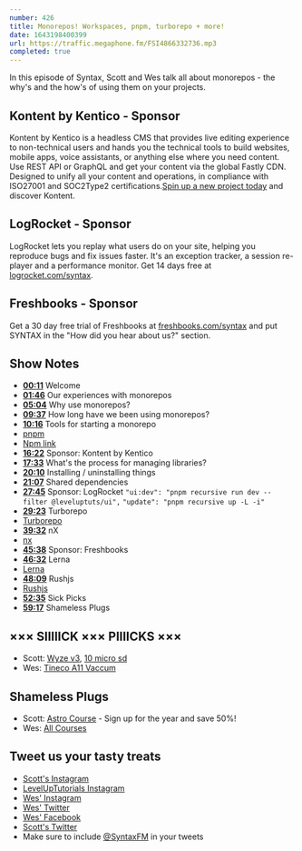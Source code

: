 ```yaml
---
number: 426
title: Monorepos! Workspaces, pnpm, turborepo + more!
date: 1643198400399
url: https://traffic.megaphone.fm/FSI4866332736.mp3
completed: true
---
```


In this episode of Syntax, Scott and Wes talk all about monorepos - the why's and the how's of using them on your projects.

## Kontent by Kentico - Sponsor

Kontent by Kentico is a headless CMS that provides live editing experience to non-technical users and hands you the technical tools to build websites, mobile apps, voice assistants, or anything else where you need content. Use REST API or GraphQL and get your content via the global Fastly CDN. Designed to unify all your content and operations, in compliance with ISO27001 and SOC2Type2 certifications.[Spin up a new project today](kontent.ai/syntax) and discover Kontent.

## LogRocket - Sponsor

LogRocket lets you replay what users do on your site, helping you reproduce bugs and fix issues faster. It's an exception tracker, a session re-player and a performance monitor. Get 14 days free at [logrocket.com/syntax](https://logrocket.com/syntax).

## Freshbooks - Sponsor

Get a 30 day free trial of Freshbooks at [freshbooks.com/syntax](https://freshbooks.com/syntax) and put SYNTAX in the "How did you hear about us?" section.

## Show Notes

* **[00:11](#t=00:11)** Welcome
* **[01:46](#t=01:46)** Our experiences with monorepos
* **[05:04](#t=05:04)** Why use monorepos?
* **[09:37](#t=09:37)** How long have we been using monorepos?
* **[10:16](#t=10:16)** Tools for starting a monorepo
* [pnpm](https://pnpm.io)
* [Npm link](https://docs.npmjs.com/cli/v6/commands/npm-link)
* **[16:22](#t=16:22)** Sponsor: Kontent by Kentico
* **[17:33](#t=17:33)** What's the process for managing libraries?
* **[20:10](#t=20:10)** Installing / uninstalling things
* **[21:07](#t=21:07)** Shared dependencies
* **[27:45](#t=27:45)** Sponsor: LogRocket
`"ui:dev": "pnpm recursive run dev --filter @leveluptuts/ui",`
`"update": "pnpm recursive up -L -i"`
* **[29:23](#t=29:23)** Turborepo
* [Turborepo](https://turborepo.org)
* **[39:32](#t=39:32)** nX
* [nx](https://nx.dev)
* **[45:38](#t=45:38)** Sponsor: Freshbooks
* **[46:32](#t=46:32)** Lerna
* [Lerna](https://lerna.js.org)
* **[48:09](#t=48:09)** Rushjs
* [Rushjs](https://rushjs.io)
* **[52:35](#t=52:35)** Sick Picks
* **[59:17](#t=59:17)** Shameless Plugs

## ××× SIIIIICK ××× PIIIICKS ×××

* Scott: [Wyze v3](https://amzn.to/3A75kZ2), [10 micro sd](https://amzn.to/3fObhRz)
* Wes: [Tineco A11 Vaccum](https://amzn.to/3nysfr6)

## Shameless Plugs

* Scott: [Astro Course](https://www.leveluptutorials.com/pro) - Sign up for the year and save 50%!
* Wes: [All Courses](https://wesbos.com/courses/)

## Tweet us your tasty treats

* [Scott's Instagram](https://www.instagram.com/stolinski/)
* [LevelUpTutorials Instagram](https://www.instagram.com/LevelUpTutorials/)
* [Wes' Instagram](https://www.instagram.com/wesbos/)
* [Wes' Twitter](https://twitter.com/wesbos)
* [Wes' Facebook](https://www.facebook.com/wesbos.developer)
* [Scott's Twitter](https://twitter.com/stolinski)
* Make sure to include [@SyntaxFM](https://twitter.com/SyntaxFM) in your tweets
